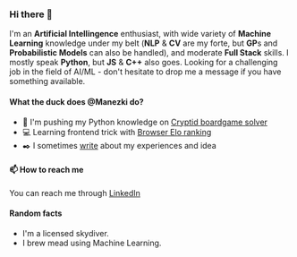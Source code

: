 ### Hi there 👋

I'm an **Artificial Intellingence** enthusiast, with wide variety of **Machine Learning** knowledge under my belt (**NLP** & **CV** are my forte, but **GP**s and **Probabilistic Models** can also be handled), and moderate **Full Stack** skills. I mostly speak **Python**, but **JS** & **C++** also goes. Looking for a challenging job in the field of AI/ML - don't hesitate to drop me a message if you have something available.

#### What the duck does @Manezki do?
* 🐍 I'm pushing my Python knowledge on [Cryptid boardgame solver](https://github.com/Manezki/Cryptid)
* 💻 Learning frontend trick with [Browser Elo ranking](https://github.com/Manezki/Browser-Elo-Ranking)
* ✒️ I sometimes [write](https://medium.com/@manezki) about my experiences and idea

#### 📫 How to reach me
<!-- TODO: Not everyone has LinkedIn -> causes dropout -->
You can reach me through [LinkedIn](https://www.linkedin.com/in/janneholopainen/)

#### Random facts
* I'm a licensed skydiver.
* I brew mead using Machine Learning.
